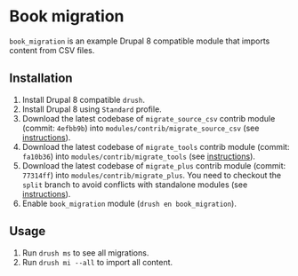 # Book migration

`book_migration` is an example Drupal 8 compatible module that imports content from CSV files.

## Installation

1. Install Drupal 8 compatible `drush`.
2. Install Drupal 8 using `Standard` profile.
3. Download the latest codebase of `migrate_source_csv` contrib module (commit: `4efbb9b`) into `modules/contrib/migrate_source_csv` (see [instructions](https://www.drupal.org/project/migrate_source_csv/git-instructions)).
4. Download the latest codebase of `migrate_tools` contrib module (commit: `fa10b36`) into `modules/contrib/migrate_tools` (see [instructions](https://www.drupal.org/project/migrate_tools/git-instructions)).
5. Download the latest codebase of `migrate_plus` contrib module (commit: `77314ff`) into `modules/contrib/migrate_plus`. You need to
checkout the `split` branch to avoid conflicts with standalone modules (see [instructions](https://www.drupal.org/node/2202391/git-instructions/split)).
6. Enable `book_migration` module (`drush en book_migration`).
  
## Usage

1. Run `drush ms` to see all migrations.
2. Run `drush mi --all` to import all content.
